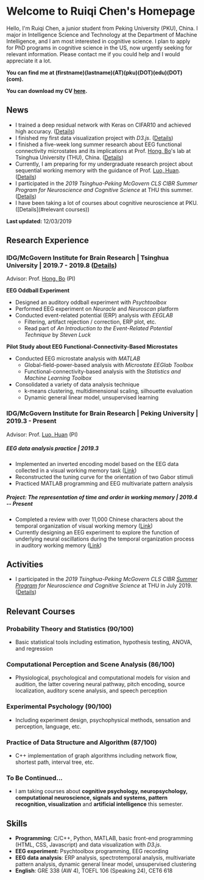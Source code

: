 # Welcome to Ruiqi Chen's Homepage



Hello, I'm Ruiqi Chen, a junior student from Peking University (PKU), China. I major in Intelligence Science and Technology at the Department of Machine Intelligence, and I am most interested in cognitive science. I plan to apply for PhD programs in cognitive science in the US, now urgently seeking for relevant information. Please contact me if you could help and I would appreciate it a lot.

**You can find me at (firstname)(lastname)(AT)(pku)(DOT)(edu)(DOT)(com).**

**You can download my CV [here](Ruiqi_Chen_CV.pdf).**



## News

- I trained a deep residual network with Keras on CIFAR10 and achieved high accuracy. ([Details](deep-learning-startup/index.html))
- I finished my first data visualization project with *D3.js*. ([Details](visualization-project/index.html))
- I finished a five-week long summer research about EEG functional connectivity microstates and its implications at Prof. [Hong, Bo](http://mcgovern.med.tsinghua.edu.cn/en/infoshow-1205.html)'s lab at Tsinghua University (THU), China. ([Details](summer-research-THU/index.html))
- Currently, I am preparing for my undergraduate research project about sequential working memory with the guidance of Prof. [Luo, Huan](http://mgv.pku.edu.cn/english/people/lbd/sopacs/220154.htm). ([Details](https://github.com/rq-Chen/Undergraduate_Research_at_PKU/tree/master/))
- I participated in the *2019 Tsinghua-Peking McGovern CLS CIBR Summer Program for Neuroscience and Cognitive Science* at THU this summer. ([Details](summer-school/index.html))
- I have been taking a lot of courses about cognitive neuroscience at PKU. ([Details](#relevant courses))



**Last updated:** 12/03/2019





## Research Experience

### IDG/McGovern Institute for Brain Research \| Tsinghua University | 2019.7 - 2019.8 ([Details](summer-research-THU/index.html))

Advisor: Prof. [Hong, Bo](http://mcgovern.med.tsinghua.edu.cn/en/infoshow-1205.html) (PI)

**EEG Oddball Experiment**

- Designed an auditory oddball experiment with *Psychtoolbox*
- Performed EEG experiment on *Neuracle* and *Neuroscan* platform
- Conducted event-related potential (ERP) analysis with *EEGLAB*
  - Filtering, artifact rejection / correction, ERP plot, etc.
  - Read part of *An Introduction to the Event-Related Potential Technique* by *Steven Luck*

**Pilot Study about EEG Functional-Connectivity-Based Microstates**

- Conducted EEG microstate analysis with *MATLAB*
  - Global-field-power-based analysis with *Microstate EEGlab Toolbox*
  - Functional-connectivity-based analysis with the *Statistics and Machine Learning Toolbox*
- Consolidated a variety of data analysis technique
  - k-means clustering, multidimensional scaling, silhouette evaluation
  - Dynamic general linear model, unsupervised learning



### IDG/McGovern Institute for Brain Research \| Peking University | 2019.3 - Present

Advisor: Prof. [Luo, Huan](http://mgv.pku.edu.cn/english/people/lbd/sopacs/220154.htm) (PI)

##### **EEG data analysis practice | 2019.3**

-   Implemented an inverted encoding model based on the EEG data collected in a visual working memory task ([Link](https://github.com/rq-Chen/Undergraduate_Research_at_PKU/tree/master/EEG_data_processing_practice))
-   Reconstructed the tuning curve for the orientation of two Gabor stimuli
-   Practiced MATLAB programming and EEG multivariate pattern analysis

##### **Project: The representation of time and order in working memory | 2019.4 -- Present** 

-   Completed a review with over 11,000 Chinese characters about the temporal organization of visual working memory ([Link](https://github.com/rq-Chen/Undergraduate_Research_at_PKU/tree/master/Reading))
-   Currently designing an EEG experiment to explore the function of underlying neural oscillations during the temporal organization process in auditory working memory ([Link](undergraduate-research/本研思路.html))



## Activities

- I participated in the *2019 Tsinghua-Peking McGovern CLS CIBR [Summer Program](http://mcgovern.med.tsinghua.edu.cn/en/infoshow-1824.html) for Neuroscience and Cognitive Science* at THU in July 2019. ([Details](summer-school/index.html))



## Relevant Courses

### Probability Theory and Statistics (90/100)

-   Basic statistical tools including estimation, hypothesis testing, ANOVA, and regression

### Computational Perception and Scene Analysis (86/100)

-   Physiological, psychological and computational models for vision and audition, the latter covering neural pathway, pitch encoding, source localization, auditory scene analysis, and speech perception

### Experimental Psychology (90/100)

-   Including experiment design, psychophysical methods, sensation and perception, language, etc.

### Practice of Data Structure and Algorithm (87/100)

-   C++ implementation of graph algorithms including network flow, shortest path, interval tree, etc.

### To Be Continued...

- I am taking courses about **cognitive psychology, neuropsychology, computational neuroscience, signals and systems, pattern recognition, visualization** and **artificial intelligence** this semester.



## Skills

-   **Programming**: C/C++, Python, MATLAB, basic front-end programming (HTML, CSS, Javascript) and data visualization with *D3.js*.
-   **EEG experiment:** Psychtoolbox programming, EEG recording
-   **EEG data analysis**: ERP analysis, spectrotemporal analysis, multivariate pattern analysis, dynamic general linear model, unsupervised clustering
-   **English**: GRE 338 (AW 4), TOEFL 106 (Speaking 24), CET6 618

